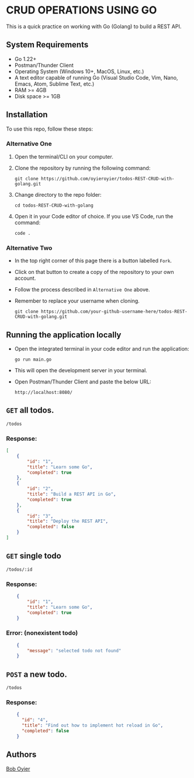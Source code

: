 # CRUD OPERATIONS USING GO

This is a quick practice on working with Go (Golang) to build a REST API.

## System Requirements

- Go 1.22+
- Postman/Thunder Client
- Operating System (Windows 10+, MacOS, Linux, etc.)
- A text editor capable of running Go (Visual Studio Code, Vim, Nano, Emacs, Atom, Sublime Text, etc.)
- RAM >= 4GB
- Disk space >= 1GB

## Installation

To use this repo, follow these steps:

### Alternative One

1.  Open the terminal/CLI on your computer.

2.  Clone the repository by running the following command:

        git clone https://github.com/oyieroyier/todos-REST-CRUD-with-golang.git

3.  Change directory to the repo folder:

        cd todos-REST-CRUD-with-golang

4.  Open it in your Code editor of choice. If you use VS Code, run the command:

        code .

### Alternative Two

- In the top right corner of this page there is a button labelled `Fork`.

- Click on that button to create a copy of the repository to your own account.

- Follow the process described in `Alternative One` above.

- Remember to replace your username when cloning.

      git clone https://github.com/your-github-username-here/todos-REST-CRUD-with-golang.git

## Running the application locally

- Open the integrated terminal in your code editor and run the application:

      go run main.go

- This will open the development server in your terminal.

- Open Postman/Thunder Client and paste the below URL:

      http://localhost:8080/

## `GET` all todos.

    /todos

### Response:
```json
[
    {
        "id": "1",
        "title": "Learn some Go",
        "completed": true
    },
    {
        "id": "2",
        "title": "Build a REST API in Go",
        "completed": true
    },
    {
        "id": "3",
        "title": "Deploy the REST API",
        "completed": false
    }
]
```

## `GET` single todo

    /todos/:id

### Response:
```json
    {
        "id": "1",
        "title": "Learn some Go",
        "completed": true
    }
```
### Error: (nonexistent todo)
```json
    {
        "message": "selected todo not found"
    }
```

## `POST` a new todo.

    /todos

### Response:
```json
    {
      "id": "4",
      "title": "Find out how to implement hot reload in Go",
      "completed": false
    }
```


## Authors

[Bob Oyier](https://github.com/oyieroyier/)
